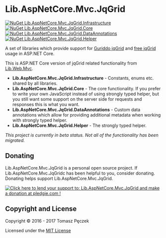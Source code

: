 # Lib.AspNetCore.Mvc.JqGrid
[![NuGet Lib.AspNetCore.Mvc.JqGrid.Infrastructure](https://badge.fury.io/nu/Lib.AspNetCore.Mvc.JqGrid.Infrastructure.svg)](http://badge.fury.io/nu/Lib.AspNetCore.Mvc.JqGrid.Infrastructure) [![NuGet Lib.AspNetCore.Mvc.JqGrid.Core](https://badge.fury.io/nu/Lib.AspNetCore.Mvc.JqGrid.Core.svg)](http://badge.fury.io/nu/Lib.AspNetCore.Mvc.JqGrid.Core) [![NuGet Lib.AspNetCore.Mvc.JqGrid.DataAnnotations](https://badge.fury.io/nu/Lib.AspNetCore.Mvc.JqGrid.DataAnnotations.svg)](http://badge.fury.io/nu/Lib.AspNetCore.Mvc.JqGrid.DataAnnotations) [![NuGet Lib.AspNetCore.Mvc.JqGrid.Helper](https://badge.fury.io/nu/Lib.AspNetCore.Mvc.JqGrid.Helper.svg)](http://badge.fury.io/nu/Lib.AspNetCore.Mvc.JqGrid.Helper)


A set of libraries which provide support for [Guriddo jqGrid](http://guriddo.net/) and [free jqGrid](https://github.com/free-jqgrid/jqGrid) usage in ASP.NET Core.

This is ASP.NET Core version of jqGrid related functionality from [Lib.Web.Mvc](https://github.com/tpeczek/Lib.Web.Mvc/).

- **Lib.AspNetCore.Mvc.JqGrid.Infrastructure** - Constants, enums etc. shared by all libraries.
- **Lib.AspNetCore.Mvc.JqGrid.Core** - The core functionality. If you prefer to write your own JavaScript instead of using strongly typed helper, but you still want some support on the server side for requests and responses this is what you want.
- **Lib.AspNetCore.Mvc.JqGrid.DataAnnotations** - Custom data annotations which allow for providing additional metadata when working with strongly typed helper.
- **Lib.AspNetCore.Mvc.JqGrid.Helper** - The strongly typed helper.

*This project is currently in beta status. Not all of the functionality has been migrated.*

## Donating
Lib.AspNetCore.Mvc.JqGrid is a personal open source project. If Lib.AspNetCore.Mvc.JqGridc has been helpful to you, consider donating. Donating helps support Lib.AspNetCore.Mvc.JqGrid.

<a href='https://pledgie.com/campaigns/33551'><img alt='Click here to lend your support to: Lib.AspNetCore.Mvc.JqGrid and make a donation at pledgie.com !' src='https://pledgie.com/campaigns/33551.png?skin_name=chrome' border='0' ></a>

## Copyright and License

Copyright © 2016 - 2017 Tomasz Pęczek

Licensed under the [MIT License](https://github.com/tpeczek/Lib.AspNetCore.Mvc.JqGrid/blob/master/LICENSE.md)

